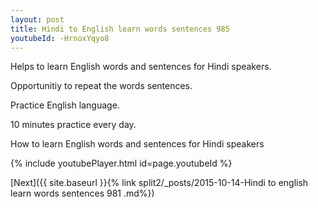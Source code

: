 ```yaml
---
layout: post
title: Hindi to English learn words sentences 985 
youtubeId: -HrnoxYqyo8
---
```

 
 
Helps to learn English words and sentences for Hindi speakers.

Opportunitiy to repeat the words sentences. 

Practice English language. 
 
10 minutes practice every day. 
 
How to learn English words and sentences for Hindi speakers 
 
{% include youtubePlayer.html id=page.youtubeId %}
 
 
[Next]({{ site.baseurl }}{% link  split2/_posts/2015-10-14-Hindi to english learn words sentences 981 .md%})
 

